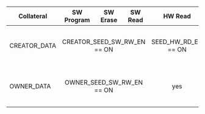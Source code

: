 ###
<!-- this is a workaround to get around Hugo Issue #7296 (https://github.com/gohugoio/hugo/issues/7296) -->
<table>
<thead>
<tr>
<th>Collateral</th>
<th>SW Program</th>
<th>SW Erase</th>
<th>SW Read</th>
<th>HW Read</th>
<th>Comments</th>
</tr>
</thead>
<tbody>
<tr>
<td>CREATOR_DATA</td>
<td colspan="3" style="text-align:center;vertical-align:middle">CREATOR_SEED_SW_RW_EN == ON</td>
<td style="text-align:center;vertical-align:middle">SEED_HW_RD_EN == ON</td>
<td>Similar control to creator collateral in OTP.</td>
</tr>
<tr>
<td>OWNER_DATA</td>
<td colspan="3" style="text-align:center;vertical-align:middle">OWNER_SEED_SW_RW_EN == ON</td>
<td style="text-align:center;vertical-align:middle">yes</td>
<td rowspan="2">Follows normal software isolation rules.</td>
</tr>
</tbody>
</table>